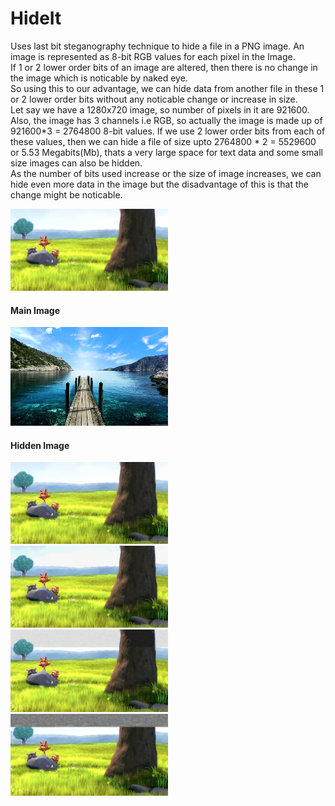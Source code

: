 # HideIt
Uses last bit steganography technique to hide a file in a PNG image. An image is represented as 8-bit RGB values for each pixel in the Image.<br/>
If 1 or 2 lower order bits of an image are altered, then there is no change in the image which is noticable by naked eye.<br/>
So using this to our advantage, we can hide data from another file in these 1 or 2 lower order bits without any noticable change or increase in size.<br/>
Let say we have a 1280x720 image, so number of pixels in it are 921600. Also, the image has 3 channels i.e RGB, so actually the image is made up of 921600*3 = 2764800 8-bit values. If we use 2 lower order bits from each of these values, then we can hide a file of size upto 2764800 * 2 = 5529600 or 5.53 Megabits(Mb), thats a very large space for text data and some small size images can also be hidden.<br/>
As the number of bits used increase or the size of image increases, we can hide even more data in the image but the disadvantage of this is that the change might be noticable.

<img width=50% src='samples/1.png' title="Main Image"/>
<h4>Main Image</h4>
<img width=50% src='samples/101.png' title="Hidden Image"/>
<h4>Hidden Image</h4>
<img width=50% src='samples/hide2.png' title="Using 2 LSBs for hiding data" display:inline/>
<img width=50% src='samples/hide4.png' title="Using 4 LSBs for hiding data" display:inline/>
<img width=50% src='samples/hide6.png' title="Using 6 LSBs for hiding data" display:inline/>
<img width=50% src='samples/hide8.png' title="Using 8 bits for hiding data" display:inline/>